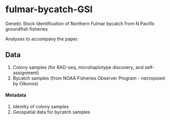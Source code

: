 # fulmar-bycatch-GSI
Genetic Stock Identification of Northern Fulmar bycatch from N Pacific groundfish fisheries

Analyses to accompany the paper.

## Data 

1. Colony samples (for RAD-seq, microhaplotype discovery, and self-assignment)
2. Bycatch samples (from NOAA Fisheries Observer Program - necropsied by Oikonos)

#### Metadata

1. Identity of colony samples
2. Geospatial data for bycatch samples



